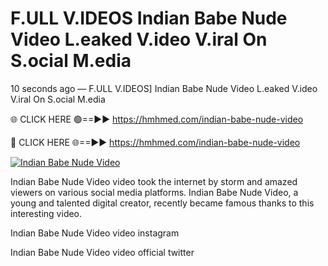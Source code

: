 # F.ULL V.IDEOS Indian Babe Nude Video L.eaked V.ideo V.iral On S.ocial M.edia

10 seconds ago — F.ULL V.IDEOS] Indian Babe Nude Video L.eaked V.ideo V.iral On S.ocial M.edia

🌐 CLICK HERE 🟢==►► https://hmhmed.com/indian-babe-nude-video

🔴 CLICK HERE 🌐==►► https://hmhmed.com/indian-babe-nude-video

[![Indian Babe Nude Video](https://i.imgur.com/dJHk4Zq.gif)](https://hmhmed.com/indian-babe-nude-video)

Indian Babe Nude Video video took the internet by storm and amazed viewers on various social media platforms. Indian Babe Nude Video, a young and talented digital creator, recently became famous thanks to this interesting video.

Indian Babe Nude Video video instagram

Indian Babe Nude Video video official twitter
